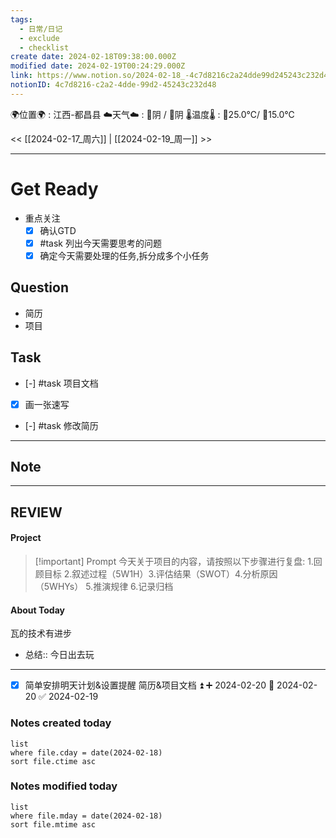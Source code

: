 ```yaml
---
tags:
  - 日常/日记
  - exclude
  - checklist
create date: 2024-02-18T09:38:00.000Z
modified date: 2024-02-19T00:24:29.000Z
link: https://www.notion.so/2024-02-18_-4c7d8216c2a24dde99d245243c232d48
notionID: 4c7d8216-c2a2-4dde-99d2-45243c232d48
---
```

 
🌍位置🌍 : 江西-都昌县 
☁️天气☁️ : 🌅阴 / 🌃阴 
🌡️温度🌡️ : 🌅25.0℃/ 🌃15.0℃



<<  [[2024-02-17_周六]] | [[2024-02-19_周一]] >>


---
# Get Ready
- 重点关注
	- [x] 确认GTD
	- [x] #task 列出今天需要思考的问题
	- [x] 确定今天需要处理的任务,拆分成多个小任务
## Question
- 简历
- 项目

## Task
- [-] #task 项目文档
- [x] 画一张速写
- [-] #task 修改简历


---
## Note



---
## REVIEW
#### Project

> [!important] Prompt
> 今天关于项目的内容，请按照以下步骤进行复盘: 
> 1.回顾目标 2.叙述过程（5W1H）3.评估结果（SWOT）4.分析原因 （5WHYs） 5.推演规律  6.记录归档 


#### About Today
瓦的技术有进步


- 总结:: 今日出去玩
---
- [x] 简单安排明天计划&设置提醒
简历&项目文档 ⏫ ➕ 2024-02-20 🛫 2024-02-20 ✅ 2024-02-19




### Notes created today
```dataview
list
where file.cday = date(2024-02-18)
sort file.ctime asc
```
### Notes modified today
```dataview
list
where file.mday = date(2024-02-18)
sort file.mtime asc
```